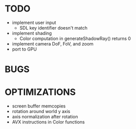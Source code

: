 # TODO
 - implement user input  
	- SDL key identifier doesn't match  
 - implement shading  
	- Color computation in generateShadowRay() returns 0
 - implement camera DoF, FoV, and zoom  
 - port to GPU  

 # BUGS


 # OPTIMIZATIONS
 - screen buffer memcopies
 - rotation around world y axis
 - axis normalization after rotation
 - AVX instructions in Color functions